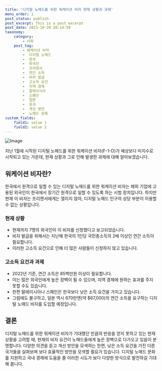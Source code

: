 ```yaml
---
title: '디지털 노매드를 위한 워케이션 비자 현재 상황과 과제'
menu_order: 1
post_status: publish
post_excerpt: This is a post excerpt
post_date: 2023-10-20 20:14:59
taxonomy:
    category:
        - 사회
    post_tag:
        - 워케이션 비자
        -  디지털 노매드
        -  한국
        -  외국인
        -  프리랜서
        -  연간 소득
        -  비자 발급
        -  고소득 요건
        -  지역 경제
        -  말레이시아
        -  스페인
        -  일본
        -  효과
        -  개선 방안
        -  노매드 문화
custom_fields:
    field1: value 1
    field2: value 2
---
```


![Image](https://imgnews.pstatic.net/image/640/2024/02/06/0000049669_001_20240206135801670.jpg?type=w647)


지난 1월에 시작된 디지털 노매드를 위한 워케이션 비자(F-1-D)가 예상보다 미지수로 시작되고 있는 가운데, 현재 상황과 그로 인해 발생한 과제에 대해 알아보겠습니다.

## 워케이션 비자란?
한국에서 원격으로 일할 수 있는 디지털 노매드를 위한 워케이션 비자는 해외 기업에 고용된 외국인이 한국에서 장기간 원격으로 일할 수 있도록 하는 시범 장치입니다. 하지만 현재 이 비자는 프리랜서에게는 열리지 않아, 디지털 노매드 인구의 상당 부분이 이용할 수 없는 상황입니다.

### 현재 상황
- 현재까지 7명의 외국인이 이 비자를 신청했다고 보고되었습니다.
- 비자 발급을 위해서는 지난해 한국의 1인당 국민총소득의 2배 이상인 연간 소득이 필요합니다.
- 이러한 고소득 요건으로 인해 더 많은 사람들이 신청하지 않고 있습니다.

### 고소득 요건과 과제
- 2022년 기준, 연간 소득은 85백만원 이상이 필요합니다.
- 이는 많은 외국인에게 높은 장벽이 될 수 있으며, 지역 경제에 원하는 효과를 주지 못할 수도 있습니다.
- 한편 말레이시아나 스페인은 한국보다 낮은 소득 요건을 가지고 있습니다.
- 그럼에도 불구하고, 일본 역시 670만엔(약 $67,000)의 연간 소득을 요구하는 디지털 노매드 비자를 도입할 예정입니다.

## 결론
디지털 노매드를 위한 워케이션 비자가 기대했던 만큼의 반응을 얻지 못하고 있는 현재 상황을 고려할 때, 현재의 비자 요건이 노매드들에게 높은 장벽으로 다가오고 있음이 분명합니다. 다양한 의견을 듣고 개선 방안을 모색하는 한편, 낮은 소득 요건을 가진 다른 국가들을 살펴보며 보다 효율적인 방안을 모색할 필요가 있습니다. 디지털 노매드 문화를 지원하고 국내 경제에 도움을 줄 이러한 시도가 보다 다양한 방식으로 발전하길 기대해 봅니다.
